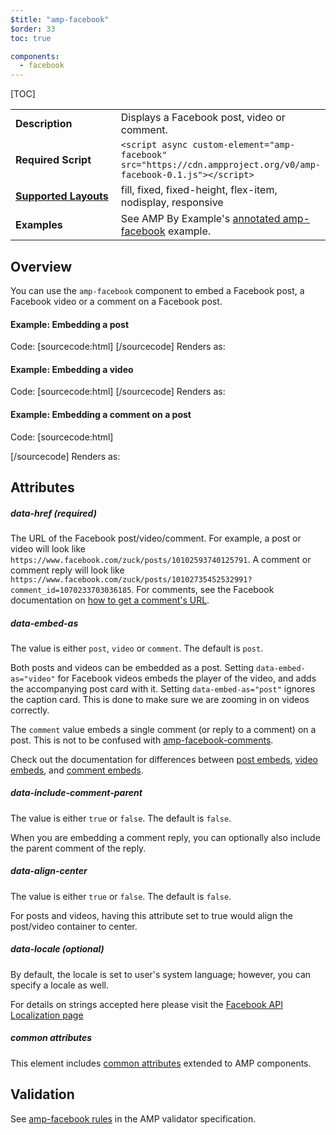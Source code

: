 ```yaml
---
$title: "amp-facebook"
$order: 33
toc: true

components:
  - facebook
---
```


<!---
Copyright 2015 The AMP HTML Authors. All Rights Reserved.

Licensed under the Apache License, Version 2.0 (the "License");
you may not use this file except in compliance with the License.
You may obtain a copy of the License at

      http://www.apache.org/licenses/LICENSE-2.0

Unless required by applicable law or agreed to in writing, software
distributed under the License is distributed on an "AS-IS" BASIS,
WITHOUT WARRANTIES OR CONDITIONS OF ANY KIND, either express or implied.
See the License for the specific language governing permissions and
limitations under the License.
-->



[TOC]

<table>
  <tr>
    <td width="40%"><strong>Description</strong></td>
    <td>Displays a Facebook post, video or comment. </td>
  </tr>
  <tr>
    <td width="40%"><strong>Required Script</strong></td>
    <td><code>&lt;script async custom-element="amp-facebook" src="https://cdn.ampproject.org/v0/amp-facebook-0.1.js">&lt;/script></code></td>
  </tr>
  <tr>
    <td class="col-fourty"><strong><a href="https://www.ampproject.org/docs/guides/responsive/control_layout.html">Supported Layouts</a></strong></td>
    <td>fill, fixed, fixed-height, flex-item, nodisplay, responsive</td>
  </tr>
  <tr>
    <td width="40%"><strong>Examples</strong></td>
    <td>See AMP By Example's <a href="https://ampbyexample.com/components/amp-facebook/">annotated amp-facebook</a> example.</td>
  </tr>
</table>

## Overview 

You can use the `amp-facebook` component to embed a Facebook post, a Facebook video or a comment on a Facebook post.

#### Example: Embedding a post

Code:
[sourcecode:html]
<amp-facebook width="552" height="310"
    layout="responsive"
    data-href="https://www.facebook.com/ParksCanada/posts/1712989015384373">
</amp-facebook>
[/sourcecode]
Renders as:
<amp-facebook width="552" height="310"
    layout="responsive"
    data-href="https://www.facebook.com/ParksCanada/posts/1712989015384373">
</amp-facebook>

#### Example: Embedding a video

Code:
[sourcecode:html]
<amp-facebook width="476" height="316"
    layout="responsive"
    data-embed-as="video"
    data-href="https://www.facebook.com/nasaearth/videos/10155187938052139">
</amp-facebook>
[/sourcecode]
Renders as:
<amp-facebook width="476" height="316"
    layout="responsive"
    data-embed-as="video"
    data-href="https://www.facebook.com/nasaearth/videos/10155187938052139">
</amp-facebook>

#### Example: Embedding a comment on a post

Code:
[sourcecode:html]
<amp-facebook width="552" height="500"
    layout="responsive"
    data-embed-type="comment"
    data-href="https://www.facebook.com/zuck/posts/10102735452532991?comment_id=1070233703036185">
</amp-facebook>

[/sourcecode]
Renders as:
<amp-facebook width="552" height="500"
    layout="responsive"
    data-embed-type="comment"
    data-href="https://www.facebook.com/zuck/posts/10102735452532991?comment_id=1070233703036185">
</amp-facebook>


## Attributes

##### data-href (required)

The URL of the Facebook post/video/comment. For example, a post or video will look like `https://www.facebook.com/zuck/posts/10102593740125791`. A comment or comment reply will look like `https://www.facebook.com/zuck/posts/10102735452532991?comment_id=1070233703036185`. For comments, see the Facebook documentation on [how to get a comment's URL](https://developers.facebook.com/docs/plugins/embedded-comments#how-to-get-a-comments-url).

##### data-embed-as

The value is either `post`, `video` or `comment`.  The default is `post`.

Both posts and videos can be embedded as a post. Setting `data-embed-as="video"` for Facebook videos embeds the player of the video, and adds the accompanying post card with it. Setting `data-embed-as="post"` ignores the caption card. This is done to make sure we are zooming in on videos correctly.

The `comment` value embeds a single comment (or reply to a comment) on a post. This is not to be confused with [amp-facebook-comments](https://ampbyexample.com/components/amp-facebook-comments/).

Check out the documentation for differences between [post embeds](https://developers.facebook.com/docs/plugins/embedded-posts), [video embeds](https://developers.facebook.com/docs/plugins/embedded-video-player), and [comment embeds](https://developers.facebook.com/docs/plugins/embedded-comments).

##### data-include-comment-parent

The value is either `true` or `false`. The default is `false`.

When you are embedding a comment reply, you can optionally also include the parent comment of the reply.

##### data-align-center

The value is either `true` or `false`.  The default is `false`.

For posts and videos, having this attribute set to true would align the post/video container to center.

##### data-locale (optional)

By default, the locale is set to user's system language; however, you can specify a locale as well. 

For details on strings accepted here please visit the [Facebook API Localization page](https://developers.facebook.com/docs/internationalization)

##### common attributes

This element includes [common attributes](https://www.ampproject.org/docs/reference/common_attributes) extended to AMP components.

## Validation

See [amp-facebook rules](https://github.com/ampproject/amphtml/blob/master/extensions/amp-facebook/validator-amp-facebook.protoascii) in the AMP validator specification.
